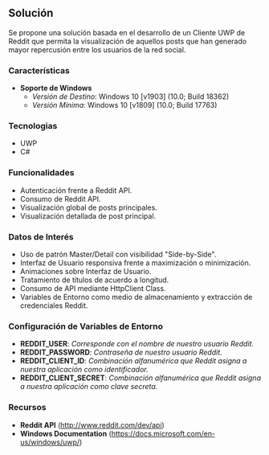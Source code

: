 ## Solución
Se propone una solución basada en el desarrollo de un Cliente UWP de Reddit que permita la visualización de aquellos posts que han generado mayor repercusión entre los usuarios de la red social.

### Características
-   **Soporte de Windows**
      -   *Versión de Destino*: Windows 10 [v1903] (10.0; Build 18362)
      -   *Versión Mínima*: Windows 10 [v1809] (10.0; Build 17763)

### Tecnologias
-   UWP
-   C#

### Funcionalidades
-   Autenticación frente a Reddit API.
-   Consumo de Reddit API.
-   Visualización global de posts principales.
-   Visualización detallada de post principal.

### Datos de Interés
-   Uso de patrón Master/Detail con visibilidad "Side-by-Side".
-   Interfaz de Usuario responsiva frente a maximización o minimización.
-   Animaciones sobre Interfaz de Usuario.
-   Tratamiento de títulos de acuerdo a longitud.
-   Consumo de API mediante HttpClient Class.
-   Variables de Entorno como medio de almacenamiento y extracción de credenciales Reddit.

### Configuración de Variables de Entorno
-   **REDDIT_USER**: *Corresponde con el nombre de nuestro usuario Reddit.*
-   **REDDIT_PASSWORD**: *Contraseña de nuestro usuario Reddit.*
-   **REDDIT_CLIENT_ID**: *Combinación alfanumérica que Reddit asigna a nuestra aplicación como identificador.*
-   **REDDIT_CLIENT_SECRET**: *Combinación alfanumérica que Reddit asigna a nuestra aplicación como clave secreta.*

### Recursos
-   **Reddit API** (http://www.reddit.com/dev/api)
-   **Windows Documentation** (https://docs.microsoft.com/en-us/windows/uwp/)